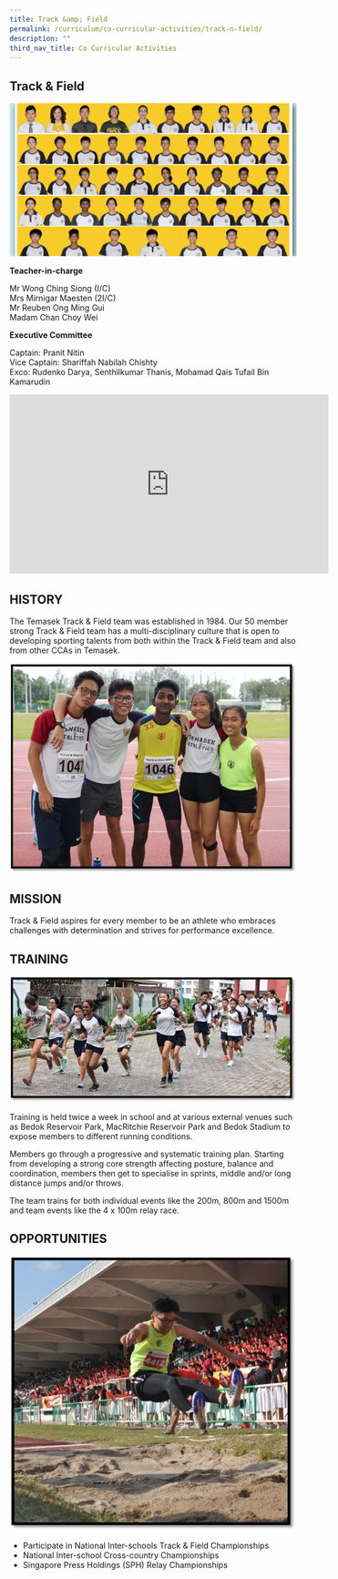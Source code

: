```yaml
---
title: Track &amp; Field
permalink: /curriculum/co-curricular-activities/track-n-field/
description: ""
third_nav_title: Co Curricular Activities
---
```

## Track &amp; Field

![banner-athletics.jpg](/images/track%20%20field.jpg)

**Teacher-in-charge**

Mr Wong Ching Siong (I/C)<br>
Mrs Mirnigar Maesten (2I/C)<br>
Mr Reuben Ong Ming Gui<br>
Madam Chan Choy Wei

**Executive Committee**

Captain: Pranit Nitin<br>
Vice Captain: Shariffah Nabilah Chishty <br>
Exco: Rudenko Darya, Senthilkumar Thanis, Mohamad Qais Tufail Bin Kamarudin 


<iframe width="560" height="315" src="https://www.youtube.com/embed/36G-L6Fqr7s" title="YouTube video player" frameborder="0" allow="accelerometer; autoplay; clipboard-write; encrypted-media; gyroscope; picture-in-picture" allowfullscreen=""></iframe>

## HISTORY


The Temasek Track &amp; Field team was established in 1984. Our 50 member strong Track &amp; Field team has a multi-disciplinary culture that is open to developing sporting talents from both within the Track &amp; Field team and also from other CCAs in Temasek.  
  
![track1.jpg](/images/track1.jpg)

## MISSION


Track &amp; Field aspires for every member to be an athlete who embraces challenges with determination and strives for performance excellence.

## TRAINING


![track2.jpg](/images/track2.jpg)  
  
Training is held twice a week in school and at various external venues such as Bedok Reservoir Park, MacRitchie Reservoir Park and Bedok Stadium to expose members to different running conditions.  
  
Members go through a progressive and systematic training plan. Starting from developing a strong core strength affecting posture, balance and coordination, members then get to specialise in sprints, middle and/or long distance jumps and/or throws.  
  
The team trains for both individual events like the 200m, 800m and 1500m and team events like the 4 x 100m relay race.

## OPPORTUNITIES


![track 3.jpg](/images/track3.jpg)

  

*   Participate in National&nbsp;Inter-schools Track &amp; Field&nbsp;Championships
*   National Inter-school&nbsp;Cross-country Championships&nbsp;
*   Singapore&nbsp;Press Holdings (SPH)&nbsp;Relay&nbsp;Championships